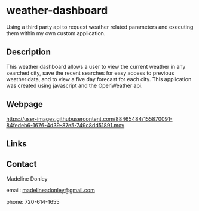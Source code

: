# weather-dashboard
Using a third party api to request weather related parameters and executing them within my own custom application.

## Description
This weather dashboard allows a user to view the current weather in any searched city, save the recent searches for easy access to previous weather data, and to view a five day forecast for each city. This application was created using javascript and the OpenWeather api.

## Webpage

https://user-images.githubusercontent.com/88465484/155870091-84fedeb6-1676-4d39-87e5-749c8dd51891.mov

## Links
## Contact
Madeline Donley

email: madelineadonley@gmail.com

phone: 720-614-1655

